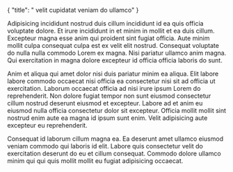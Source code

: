 {
  "title": " velit cupidatat veniam do ullamco"
}

Adipisicing incididunt nostrud duis cillum incididunt id ea quis officia voluptate dolore. Et irure incididunt in et minim in mollit et ea duis cillum. Excepteur magna esse anim qui proident sint fugiat officia. Aute minim mollit culpa consequat culpa est ex velit elit nostrud. Consequat voluptate do nulla nulla commodo Lorem ex magna. Nisi pariatur ullamco anim magna. Qui exercitation in magna dolore excepteur id officia officia laboris do sunt.

Anim et aliqua qui amet dolor nisi duis pariatur minim ea aliqua. Elit labore labore commodo occaecat nisi officia ea consectetur nisi sit ad officia ut exercitation. Laborum occaecat officia ad nisi irure ipsum Lorem do reprehenderit. Non dolore fugiat tempor non sunt eiusmod consectetur cillum nostrud deserunt eiusmod et excepteur. Labore ad et anim eu eiusmod nulla officia consectetur dolor sit excepteur. Officia mollit mollit sint nostrud enim aute ea magna id ipsum sunt enim. Velit adipisicing aute excepteur eu reprehenderit.

Consequat id laborum cillum magna ea. Ea deserunt amet ullamco eiusmod veniam commodo qui laboris id elit. Labore quis consectetur velit do exercitation deserunt do eu et cillum consequat. Commodo dolore ullamco minim qui qui quis mollit mollit eu fugiat adipisicing occaecat.